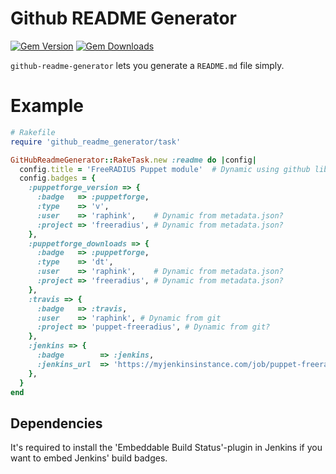 Github README Generator
=======================

[![Gem Version](https://img.shields.io/gem/v/github_readme_generator.svg)](https://rubygems.org/gems/github_readme_generator)
[![Gem Downloads](https://img.shields.io/gem/dt/github_readme_generator.svg)](https://rubygems.org/gems/github_readme_generator)

`github-readme-generator` lets you generate a `README.md` file simply.

# Example

```ruby
# Rakefile
require 'github_readme_generator/task'

GitHubReadmeGenerator::RakeTask.new :readme do |config|
  config.title = 'FreeRADIUS Puppet module'  # Dynamic using github lib?
  config.badges = {
    :puppetforge_version => {
      :badge   => :puppetforge,
      :type    => 'v',
      :user    => 'raphink',    # Dynamic from metadata.json?
      :project => 'freeradius', # Dynamic from metadata.json?
    },
    :puppetforge_downloads => {
      :badge   => :puppetforge,
      :type    => 'dt',
      :user    => 'raphink',    # Dynamic from metadata.json?
      :project => 'freeradius', # Dynamic from metadata.json?
    },
    :travis => {
      :badge   => :travis,
      :user    => 'raphink', # Dynamic from git
      :project => 'puppet-freeradius', # Dynamic from git?
    },
    :jenkins => {
      :badge        => :jenkins,
      :jenkins_url  => 'https://myjenkinsinstance.com/job/puppet-freeradius'
    },
  }
end
```

## Dependencies

It's required to install the 'Embeddable Build Status'-plugin in Jenkins if you want to embed Jenkins' build badges.
